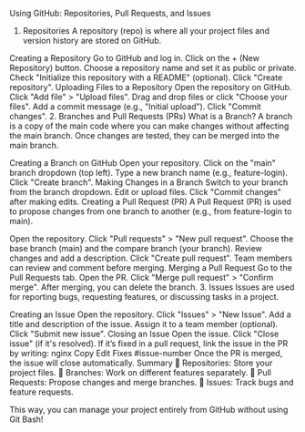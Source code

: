 Using GitHub: Repositories, Pull Requests, and Issues
1. Repositories
A repository (repo) is where all your project files and version history are stored on GitHub.

Creating a Repository
Go to GitHub and log in.
Click on the + (New Repository) button.
Choose a repository name and set it as public or private.
Check "Initialize this repository with a README" (optional).
Click "Create repository".
Uploading Files to a Repository
Open the repository on GitHub.
Click "Add file" > "Upload files".
Drag and drop files or click "Choose your files".
Add a commit message (e.g., "Initial upload").
Click "Commit changes".
2. Branches and Pull Requests (PRs)
What is a Branch?
A branch is a copy of the main code where you can make changes without affecting the main branch. Once changes are tested, they can be merged into the main branch.

Creating a Branch on GitHub
Open your repository.
Click on the "main" branch dropdown (top left).
Type a new branch name (e.g., feature-login).
Click "Create branch".
Making Changes in a Branch
Switch to your branch from the branch dropdown.
Edit or upload files.
Click "Commit changes" after making edits.
Creating a Pull Request (PR)
A Pull Request (PR) is used to propose changes from one branch to another (e.g., from feature-login to main).

Open the repository.
Click "Pull requests" > "New pull request".
Choose the base branch (main) and the compare branch (your branch).
Review changes and add a description.
Click "Create pull request".
Team members can review and comment before merging.
Merging a Pull Request
Go to the Pull Requests tab.
Open the PR.
Click "Merge pull request" > "Confirm merge".
After merging, you can delete the branch.
3. Issues
Issues are used for reporting bugs, requesting features, or discussing tasks in a project.

Creating an Issue
Open the repository.
Click "Issues" > "New Issue".
Add a title and description of the issue.
Assign it to a team member (optional).
Click "Submit new issue".
Closing an Issue
Open the issue.
Click "Close issue" (if it's resolved).
If it’s fixed in a pull request, link the issue in the PR by writing:
nginx
Copy
Edit
Fixes #issue-number
Once the PR is merged, the issue will close automatically.
Summary
🔹 Repositories: Store your project files.
🔹 Branches: Work on different features separately.
🔹 Pull Requests: Propose changes and merge branches.
🔹 Issues: Track bugs and feature requests.

This way, you can manage your project entirely from GitHub without using Git Bash! 
